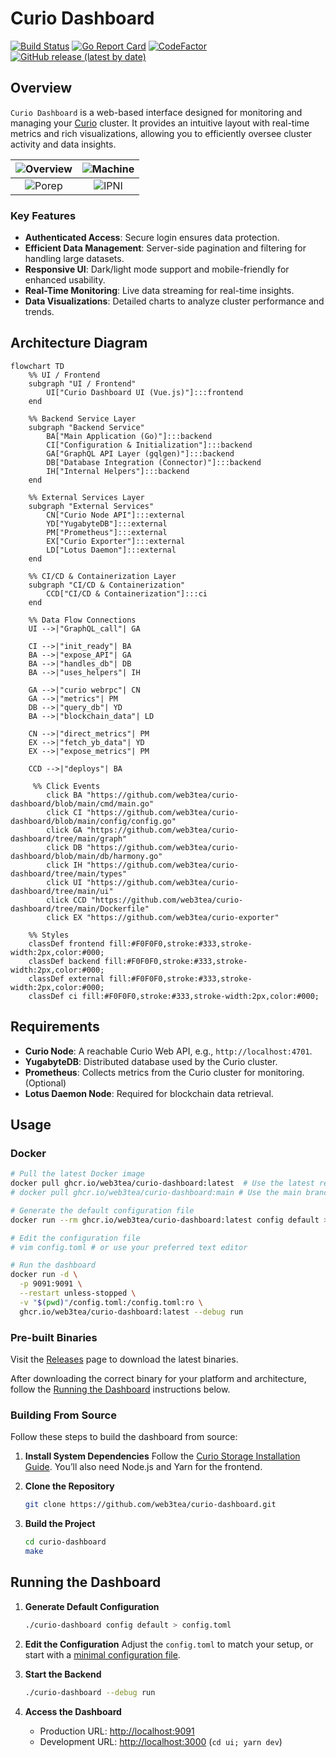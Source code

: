 
# Curio Dashboard

[![Build Status](https://github.com/web3tea/curio-dashboard/workflows/CI/badge.svg)](https://github.com/web3tea/curio-dashboard/actions) [![Go Report Card](https://goreportcard.com/badge/github.com/web3tea/curio-dashboard)](https://goreportcard.com/report/github.com/web3tea/curio-dashboard) [![CodeFactor](https://www.codefactor.io/repository/github/web3tea/curio-dashboard/badge)](https://www.codefactor.io/repository/github/web3tea/curio-dashboard) [![GitHub release (latest by date)](https://img.shields.io/github/v/release/web3tea/curio-dashboard)](https://github.com/web3tea/curio-dashboard/releases)

## Overview

`Curio Dashboard` is a web-based interface designed for monitoring and managing your [Curio](https://github.com/filecoin-project/curio) cluster. It provides an intuitive layout with real-time metrics and rich visualizations, allowing you to efficiently oversee cluster activity and data insights.

| ![Overview](https://pub-9a61031c6282458db7b0b90fa2365e69.r2.dev/curio-dashboard/overview.png) | ![Machine](https://pub-9a61031c6282458db7b0b90fa2365e69.r2.dev/curio-dashboard/machines.png) |
|:--------------------------------:|:------------------------------:|
| ![Porep](https://pub-9a61031c6282458db7b0b90fa2365e69.r2.dev/curio-dashboard/porep.png) | ![IPNI](https://pub-9a61031c6282458db7b0b90fa2365e69.r2.dev/curio-dashboard/ipni.png) |
### Key Features

- **Authenticated Access**: Secure login ensures data protection.
- **Efficient Data Management**: Server-side pagination and filtering for handling large datasets.
- **Responsive UI**: Dark/light mode support and mobile-friendly for enhanced usability.
- **Real-Time Monitoring**: Live data streaming for real-time insights.
- **Data Visualizations**: Detailed charts to analyze cluster performance and trends.

## Architecture Diagram
```mermaid
flowchart TD
    %% UI / Frontend
    subgraph "UI / Frontend"
        UI["Curio Dashboard UI (Vue.js)"]:::frontend
    end

    %% Backend Service Layer
    subgraph "Backend Service"
        BA["Main Application (Go)"]:::backend
        CI["Configuration & Initialization"]:::backend
        GA["GraphQL API Layer (gqlgen)"]:::backend
        DB["Database Integration (Connector)"]:::backend
        IH["Internal Helpers"]:::backend
    end

    %% External Services Layer
    subgraph "External Services"
        CN["Curio Node API"]:::external
        YD["YugabyteDB"]:::external
        PM["Prometheus"]:::external
        EX["Curio Exporter"]:::external
        LD["Lotus Daemon"]:::external
    end

    %% CI/CD & Containerization Layer
    subgraph "CI/CD & Containerization"
        CCD["CI/CD & Containerization"]:::ci
    end

    %% Data Flow Connections
    UI -->|"GraphQL_call"| GA

    CI -->|"init_ready"| BA
    BA -->|"expose_API"| GA
    BA -->|"handles_db"| DB
    BA -->|"uses_helpers"| IH

    GA -->|"curio webrpc"| CN
    GA -->|"metrics"| PM
    DB -->|"query_db"| YD
    BA -->|"blockchain_data"| LD

    CN -->|"direct_metrics"| PM
    EX -->|"fetch_yb_data"| YD
    EX -->|"expose_metrics"| PM

    CCD -->|"deploys"| BA

     %% Click Events
        click BA "https://github.com/web3tea/curio-dashboard/blob/main/cmd/main.go"
        click CI "https://github.com/web3tea/curio-dashboard/blob/main/config/config.go"
        click GA "https://github.com/web3tea/curio-dashboard/tree/main/graph"
        click DB "https://github.com/web3tea/curio-dashboard/blob/main/db/harmony.go"
        click IH "https://github.com/web3tea/curio-dashboard/tree/main/types"
        click UI "https://github.com/web3tea/curio-dashboard/tree/main/ui"
        click CCD "https://github.com/web3tea/curio-dashboard/tree/main/Dockerfile"
        click EX "https://github.com/web3tea/curio-exporter"

    %% Styles
    classDef frontend fill:#F0F0F0,stroke:#333,stroke-width:2px,color:#000;
    classDef backend fill:#F0F0F0,stroke:#333,stroke-width:2px,color:#000;
    classDef external fill:#F0F0F0,stroke:#333,stroke-width:2px,color:#000;
    classDef ci fill:#F0F0F0,stroke:#333,stroke-width:2px,color:#000;
```

## Requirements

- **Curio Node**: A reachable Curio Web API, e.g., `http://localhost:4701`.
- **YugabyteDB**: Distributed database used by the Curio cluster.
- **Prometheus**: Collects metrics from the Curio cluster for monitoring. (Optional)
- **Lotus Daemon Node**: Required for blockchain data retrieval.

## Usage

### Docker

```bash
# Pull the latest Docker image
docker pull ghcr.io/web3tea/curio-dashboard:latest  # Use the latest release
# docker pull ghcr.io/web3tea/curio-dashboard:main # Use the main branch

# Generate the default configuration file
docker run --rm ghcr.io/web3tea/curio-dashboard:latest config default > config.toml

# Edit the configuration file
# vim config.toml # or use your preferred text editor

# Run the dashboard
docker run -d \
  -p 9091:9091 \
  --restart unless-stopped \
  -v "$(pwd)"/config.toml:/config.toml:ro \
  ghcr.io/web3tea/curio-dashboard:latest --debug run
```

### Pre-built Binaries

Visit the [Releases](https://github.com/web3tea/curio-dashboard/releases) page to download the latest binaries.

After downloading the correct binary for your platform and architecture, follow the [Running the Dashboard](#running-the-dashboard) instructions below.

### Building From Source

Follow these steps to build the dashboard from source:

1. **Install System Dependencies**
   Follow the [Curio Storage Installation Guide](https://docs.curiostorage.org/installation#linux-build-from-source).
   You’ll also need Node.js and Yarn for the frontend.

2. **Clone the Repository**
   ```bash
   git clone https://github.com/web3tea/curio-dashboard.git
   ```

3. **Build the Project**
   ```bash
   cd curio-dashboard
   make
   ```

## Running the Dashboard

1. **Generate Default Configuration**
   ```bash
   ./curio-dashboard config default > config.toml
   ```

2. **Edit the Configuration**
   Adjust the `config.toml` to match your setup, or start with a [minimal configuration file](minimal.config.toml).

3. **Start the Backend**
   ```bash
   ./curio-dashboard --debug run
   ```

4. **Access the Dashboard**
   - Production URL: [http://localhost:9091](http://localhost:9091)
   - Development URL: [http://localhost:3000](http://localhost:3000) (`cd ui; yarn dev`)
